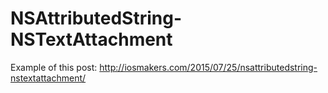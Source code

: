 # NSAttributedString-NSTextAttachment
Example of this post: http://iosmakers.com/2015/07/25/nsattributedstring-nstextattachment/
